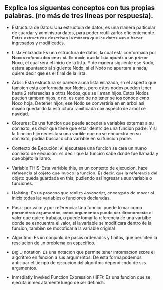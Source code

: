 ## Explica los siguentes conceptos con tus propias palabras. (no más de tres líneas por respuesta).

* Estructura de Datos:
Una estructura de datos, es una manera particular de guardar y administrar datos, para poder reutilizarlos eficientemente.
Estas estructuras describen la manera que los datos van a hacer ingresados y modificados.

* Lista Enlazada:
Es una estructura de datos, la cual esta conformada por Nodos refenciados entre si. Es decir, que la lista apunta a un primer Nodo,
el cual será el inicio de la lista. Y de manera siguiente ese Nodo, estara apuntando al siguiente Nodo, si el Nodo no apuntara
a nada, quiere decir que es el final de la lista. 

* Árbol:
Esta estructura se parece a una lista enlazada, en el aspecto que tambien esta conformada por Nodos, pero estos nodos pueden tener hasta 2
referencias a otros Nodos, que se llaman hijos. Estos Nodos pueden tambien hijos, o no, es caso de no tener se los conoce cono Nodo hoja.
De tener hijos, ese Nodo se convertiria en un arbol asi mismo quedando la estructura ramificada con aspecto de arbol de navidad.

* Closures:
Es una funcion que puede acceder a variables externas a su contexto, es decir que tiene que estar dentro de una funcion padre. Y si la funcion hijo necesitara
una varible que no se encuentra en su contexto, podria buscar dicha variable en su funcion padre.

* Contexto de Ejecución:
Al ejecutarse una funcion se crea un nuevo contexto de ejecucion, es decir que la funcion sabe donde fue llamada y que objeto la llamo. 

* Variable THIS:
Esta variable this, en un contexto de ejecucion, hace referencia al objeto que invoco la funcion. Es decir, que la referencia del objeto queda guardada en this,
pudiendo asi ingresar a sus variable o funciones.

* Hoisting:
Es un proceso que realiza Javascript, encargado de  mover al inicio todas las variables  o funciones declaradas.

* Pasar por valor y por referencia:
Una funcion puede tomar como parametros argumentos, estos argumentos puede ser directamente el valor que quiere trabajar, o puede tomar la referencia de una 
varialbe donde se esncuentra el valor, si la variable se modificara dentro de la funcion, tambien se modoficaria la variable original

* Algoritmo:
Es un conjunto de pasos ordenados y finitos, que permiten la resolucion de un problema en especifico.

* Big O notation:
Es una notacion que permite tener informacion sobre el algoritmo en funcion a sus argumentos. De esta forma podemos anticipar el tiempo  de ejecucion del algoritmo
dependiendo de sus argumentos.

* Inmediatly Invoked Function Expression (IIFF):
Es una funcion que se ejecuta inmediatamente luego de ser definida.
